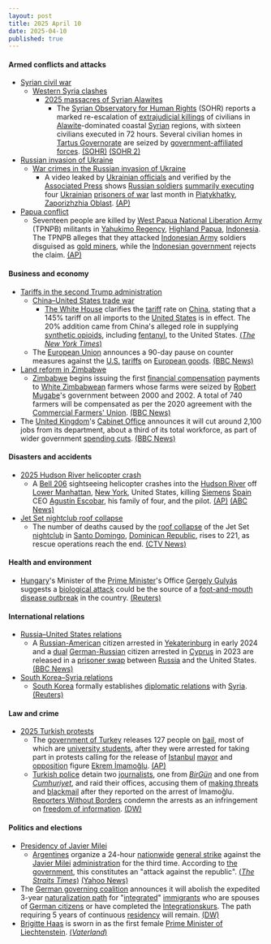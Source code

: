 ```yaml
---
layout: post
title: 2025 April 10
date: 2025-04-10
published: true
---
```



#### Armed conflicts and attacks

* [Syrian civil war](https://en.wikipedia.org/wiki/Syrian_civil_war "Syrian civil war")
  * [Western Syria clashes](https://en.wikipedia.org/wiki/Western_Syria_clashes_%28December_2024%E2%80%93present%29 "Western Syria clashes (December 2024–present)")
    * [2025 massacres of Syrian Alawites](https://en.wikipedia.org/wiki/2025_massacres_of_Syrian_Alawites "2025 massacres of Syrian Alawites")
      * The [Syrian Observatory for Human Rights](https://en.wikipedia.org/wiki/Syrian_Observatory_for_Human_Rights "Syrian Observatory for Human Rights") (SOHR) reports a marked re-escalation of [extrajudicial killings](https://en.wikipedia.org/wiki/Extrajudicial_killing "Extrajudicial killing") of civilians in [Alawite](https://en.wikipedia.org/wiki/Alawites "Alawites")-dominated coastal [Syrian](https://en.wikipedia.org/wiki/Syria "Syria") regions, with sixteen civilians executed in 72 hours. Several civilian homes in [Tartus Governorate](https://en.wikipedia.org/wiki/Tartus_Governorate "Tartus Governorate") are seized by [government-affiliated forces](https://en.wikipedia.org/wiki/General_Security_Service_%28Syria%29 "General Security Service (Syria)"). [(SOHR)](https://www.syriahr.com/%D8%AE%D9%84%D8%A7%D9%84-48-%D8%B3%D8%A7%D8%B9%D8%A9-%D8%A7%D9%84%D9%85%D8%B1%D8%B5%D8%AF-%D8%A7%D9%84%D8%B3%D9%88%D8%B1%D9%8A-%D9%8A%D9%88%D8%AB%D9%82-16-%D9%85%D8%AF%D9%86%D9%8A%D8%A7-%D9%82%D8%AA/756214/) [(SOHR 2)](https://www.syriahr.com/%D8%A7%D8%B3%D8%AA%D8%A8%D8%A7%D8%AD%D8%A9-%D9%84%D8%AD%D9%82%D9%88%D9%82-%D8%A7%D9%84%D9%85%D9%88%D8%A7%D8%B7%D9%86%D9%8A%D9%86-%D8%A8%D8%B1%D9%8A%D9%81-%D8%B7%D8%B1%D8%B7%D9%88%D8%B3-%D8%B9%D9%85/756248/)
* [Russian invasion of Ukraine](https://en.wikipedia.org/wiki/Russian_invasion_of_Ukraine "Russian invasion of Ukraine")
  * [War crimes in the Russian invasion of Ukraine](https://en.wikipedia.org/wiki/War_crimes_in_the_Russian_invasion_of_Ukraine "War crimes in the Russian invasion of Ukraine")
    * A video leaked by [Ukrainian officials](https://en.wikipedia.org/wiki/Government_of_Ukraine "Government of Ukraine") and verified by the [Associated Press](https://en.wikipedia.org/wiki/Associated_Press "Associated Press") shows [Russian soldiers](https://en.wikipedia.org/wiki/Russian_Armed_Forces "Russian Armed Forces") [summarily executing](https://en.wikipedia.org/wiki/Summary_execution "Summary execution") four [Ukrainian](https://en.wikipedia.org/wiki/Armed_Forces_of_Ukraine "Armed Forces of Ukraine") [prisoners of war](https://en.wikipedia.org/wiki/Prisoners_of_war "Prisoners of war") last month in [Piatykhatky](https://en.wikipedia.org/wiki/Piatykhatky%2C_Zaporizhzhia_Oblast "Piatykhatky, Zaporizhzhia Oblast"), [Zaporizhzhia Oblast](https://en.wikipedia.org/wiki/Zaporizhzhia_Oblast "Zaporizhzhia Oblast"). [(AP)](https://apnews.com/article/russia-ukraine-pows-war-crimes-putin-zelenskyy-4e834fb44b904d010d401563dbf4c5dc)
* [Papua conflict](https://en.wikipedia.org/wiki/Papua_conflict "Papua conflict")
  * Seventeen people are killed by [West Papua National Liberation Army](https://en.wikipedia.org/wiki/West_Papua_National_Liberation_Army "West Papua National Liberation Army") (TPNPB) militants in [Yahukimo Regency](https://en.wikipedia.org/wiki/Yahukimo_Regency "Yahukimo Regency"), [Highland Papua](https://en.wikipedia.org/wiki/Highland_Papua "Highland Papua"), [Indonesia](https://en.wikipedia.org/wiki/Indonesia "Indonesia"). The TPNPB alleges that they attacked [Indonesian Army](https://en.wikipedia.org/wiki/Indonesian_Army "Indonesian Army") soldiers disguised as [gold miners](https://en.wikipedia.org/wiki/Gold_mining "Gold mining"), while the [Indonesian government](https://en.wikipedia.org/wiki/Indonesian_government "Indonesian government") rejects the claim. [(AP)](https://apnews.com/article/indonesia-papua-rebels-gold-miners-52d3a76c7ac76d7862d6c047c9ef06de)

#### Business and economy

* [Tariffs in the second Trump administration](https://en.wikipedia.org/wiki/Tariffs_in_the_second_Trump_administration "Tariffs in the second Trump administration")
  * [China–United States trade war](https://en.wikipedia.org/wiki/China%E2%80%93United_States_trade_war "China–United States trade war")
    * [The White House](https://en.wikipedia.org/wiki/Executive_Office_of_the_President_of_the_United_States "Executive Office of the President of the United States") clarifies the [tariff](https://en.wikipedia.org/wiki/Tariff "Tariff") rate on [China](https://en.wikipedia.org/wiki/China "China"), stating that a 145% tariff on all imports to the [United States](https://en.wikipedia.org/wiki/United_States "United States") is in effect. The 20% addition came from China's alleged role in supplying [synthetic opioids](https://en.wikipedia.org/wiki/Synthetic_opioids "Synthetic opioids"), including [fentanyl](https://en.wikipedia.org/wiki/Fentanyl "Fentanyl"), to the United States. [(*The New York Times*)](https://www.nytimes.com/2025/04/10/business/economy/china-tariffs-145-percent.html)
  * The [European Union](https://en.wikipedia.org/wiki/European_Union "European Union") announces a 90-day pause on counter measures against the [U.S.](https://en.wikipedia.org/wiki/United_States "United States") [tariffs](https://en.wikipedia.org/wiki/Tariff "Tariff") on [European goods](https://en.wikipedia.org/wiki/Economy_of_the_European_Union "Economy of the European Union"). [(BBC News)](https://www.bbc.com/news/live/cn4jjw30d5qt)
* [Land reform in Zimbabwe](https://en.wikipedia.org/wiki/Land_reform_in_Zimbabwe "Land reform in Zimbabwe")
  * [Zimbabwe](https://en.wikipedia.org/wiki/Zimbabwe "Zimbabwe") begins issuing the first [financial compensation](https://en.wikipedia.org/wiki/Financial_compensation "Financial compensation") payments to [White Zimbabwean](https://en.wikipedia.org/wiki/White_Zimbabweans "White Zimbabweans") farmers whose farms were seized by [Robert Mugabe](https://en.wikipedia.org/wiki/Robert_Mugabe "Robert Mugabe")'s government between 2000 and 2002. A total of 740 farmers will be compensated as per the 2020 agreement with the [Commercial Farmers' Union](https://en.wikipedia.org/wiki/Commercial_Farmers%27_Union "Commercial Farmers' Union"). [(BBC News)](https://www.bbc.co.uk/news/articles/cq5wwp5eelxo)
* The [United Kingdom](https://en.wikipedia.org/wiki/United_Kingdom "United Kingdom")'s [Cabinet Office](https://en.wikipedia.org/wiki/Cabinet_Office "Cabinet Office") announces it will cut around 2,100 jobs from its department, about a third of its total workforce, as part of wider government [spending cuts](https://en.wikipedia.org/wiki/Austerity "Austerity"). [(BBC News)](https://www.bbc.co.uk/news/articles/c62ggm3g8eyo)

#### Disasters and accidents

* [2025 Hudson River helicopter crash](https://en.wikipedia.org/wiki/2025_Hudson_River_helicopter_crash "2025 Hudson River helicopter crash")
  * A [Bell 206](https://en.wikipedia.org/wiki/Bell_206 "Bell 206") sightseeing helicopter crashes into the [Hudson River](https://en.wikipedia.org/wiki/Hudson_River "Hudson River") off [Lower Manhattan](https://en.wikipedia.org/wiki/Lower_Manhattan "Lower Manhattan"), [New York](https://en.wikipedia.org/wiki/New_York_%28state%29 "New York (state)"), United States, killing [Siemens](https://en.wikipedia.org/wiki/Siemens "Siemens") [Spain](https://en.wikipedia.org/wiki/Spain "Spain") CEO [Agustín Escobar](https://en.wikipedia.org/wiki/Agust%C3%ADn_Escobar "Agustín Escobar"), his family of four, and the pilot. [(AP)](https://apnews.com/article/new-york-helicopter-crash-e0368ea529659ee1513d92dcbf05a28d) [(ABC News)](https://abc7.com/post/helicopter-crashes-hudson-river-new-york-city/16153688/)
* [Jet Set nightclub roof collapse](https://en.wikipedia.org/wiki/Jet_Set_nightclub_roof_collapse "Jet Set nightclub roof collapse")
  * The number of deaths caused by the [roof collapse](https://en.wikipedia.org/wiki/Structural_integrity_and_failure "Structural integrity and failure") of the Jet Set [nightclub](https://en.wikipedia.org/wiki/Nightclub "Nightclub") in [Santo Domingo](https://en.wikipedia.org/wiki/Santo_Domingo "Santo Domingo"), [Dominican Republic](https://en.wikipedia.org/wiki/Dominican_Republic "Dominican Republic"), rises to 221, as rescue operations reach the end. [(CTV News)](https://www.ctvnews.ca/world/article/hope-of-finding-survivors-fades-in-aftermath-of-dominican-club-roof-collapse/)

#### Health and environment

* [Hungary](https://en.wikipedia.org/wiki/Hungary "Hungary")'s Minister of the [Prime Minister](https://en.wikipedia.org/wiki/Prime_Minister_of_Hungary "Prime Minister of Hungary")'s Office [Gergely Gulyás](https://en.wikipedia.org/wiki/Gergely_Guly%C3%A1s "Gergely Gulyás") suggests a [biological attack](https://en.wikipedia.org/wiki/Biological_attack "Biological attack") could be the source of a [foot-and-mouth disease outbreak](https://en.wikipedia.org/wiki/Foot-and-mouth_disease#Hungary_and_Slovakia_(2025) "Foot-and-mouth disease") in the country. [(Reuters)](https://www.reuters.com/world/europe/hungary-investigating-outbreak-foot-and-mouth-disease-orbans-chief-staff-says-2025-04-10/)

#### International relations

* [Russia–United States relations](https://en.wikipedia.org/wiki/Russia%E2%80%93United_States_relations "Russia–United States relations")
  * A [Russian-American](https://en.wikipedia.org/wiki/Russian-American "Russian-American") citizen arrested in [Yekaterinburg](https://en.wikipedia.org/wiki/Yekaterinburg "Yekaterinburg") in early 2024 and a [dual](https://en.wikipedia.org/wiki/Multiple_citizenship "Multiple citizenship") [German-Russian](https://en.wikipedia.org/wiki/Russians_in_Germany "Russians in Germany") citizen arrested in [Cyprus](https://en.wikipedia.org/wiki/Cyprus "Cyprus") in 2023 are released in a [prisoner swap](https://en.wikipedia.org/wiki/Prisoner_swap "Prisoner swap") between [Russia](https://en.wikipedia.org/wiki/Russia "Russia") and the United States. [(BBC News)](https://www.bbc.com/news/articles/c0l005w2j86o)
* [South Korea–Syria relations](https://en.wikipedia.org/wiki/South_Korea%E2%80%93Syria_relations "South Korea–Syria relations")
  * [South Korea](https://en.wikipedia.org/wiki/South_Korea "South Korea") formally establishes [diplomatic relations](https://en.wikipedia.org/wiki/Diplomatic_relations "Diplomatic relations") with [Syria](https://en.wikipedia.org/wiki/Syria "Syria"). [(Reuters)](https://www.reuters.com/world/south-korea-establishes-diplomatic-ties-with-syria-north-korea-ally-2025-04-10)

#### Law and crime

* [2025 Turkish protests](https://en.wikipedia.org/wiki/2025_Turkish_protests "2025 Turkish protests")
  * The [government of Turkey](https://en.wikipedia.org/wiki/Government_of_Turkey "Government of Turkey") releases 127 people on [bail](https://en.wikipedia.org/wiki/Bail "Bail"), most of which are [university students](https://en.wikipedia.org/wiki/University_student "University student"), after they were arrested for taking part in protests calling for the release of [Istanbul](https://en.wikipedia.org/wiki/Istanbul "Istanbul") [mayor](https://en.wikipedia.org/wiki/Mayor_of_Istanbul "Mayor of Istanbul") and [opposition](https://en.wikipedia.org/wiki/Republican_People%27s_Party "Republican People's Party") figure [Ekrem İmamoğlu](https://en.wikipedia.org/wiki/Ekrem_%C4%B0mamo%C4%9Flu "Ekrem İmamoğlu"). [(AP)](https://apnews.com/article/turkey-prisoners-students-protests-imamoglu-f4762e0faaa54ed3694fdc80b9a43edf)
  * [Turkish police](https://en.wikipedia.org/wiki/General_Directorate_of_Security_%28Turkey%29 "General Directorate of Security (Turkey)") detain two [journalists](https://en.wikipedia.org/wiki/Journalist "Journalist"), one from *[BirGün](https://en.wikipedia.org/wiki/BirG%C3%BCn "BirGün")* and one from *[Cumhuriyet](https://en.wikipedia.org/wiki/Cumhuriyet "Cumhuriyet")*, and raid their offices, accusing them of [making threats](https://en.wikipedia.org/wiki/Intimidation "Intimidation") and [blackmail](https://en.wikipedia.org/wiki/Blackmail "Blackmail") after they reported on the arrest of İmamoğlu. [Reporters Without Borders](https://en.wikipedia.org/wiki/Reporters_Without_Borders "Reporters Without Borders") condemn the arrests as an infringement on [freedom of information](https://en.wikipedia.org/wiki/Freedom_of_information "Freedom of information"). [(DW)](https://www.dw.com/en/turkey-detains-two-journalists-in-ongoing-protests-againt-the-erdogan-government/a-72199916)

#### Politics and elections

* [Presidency of Javier Milei](https://en.wikipedia.org/wiki/Presidency_of_Javier_Milei "Presidency of Javier Milei")
  * [Argentines](https://en.wikipedia.org/wiki/Argentines "Argentines") organize a 24-hour [nationwide](https://en.wikipedia.org/wiki/Argentina "Argentina") [general strike](https://en.wikipedia.org/wiki/General_strike "General strike") against the [Javier Milei](https://en.wikipedia.org/wiki/Javier_Milei "Javier Milei") [administration](https://en.wikipedia.org/wiki/Presidency_of_Javier_Milei "Presidency of Javier Milei") for the third time. According to [the government](https://en.wikipedia.org/wiki/Government_of_Argentina "Government of Argentina"), this constitutes an "attack against the republic". [(*The Straits Times*)](https://www.straitstimes.com/world/argentine-workers-launch-widespread-24-hour-strike-against-mileis-austerity-measures) [(Yahoo News)](https://uk.news.yahoo.com/argentina-strike-halts-trains-planes-203731056.html)
* The [German governing coalition](https://en.wikipedia.org/wiki/German_governing_coalition "German governing coalition") announces it will abolish the expedited 3-year [naturalization path](https://en.wikipedia.org/wiki/German_nationality_law "German nationality law") for "[integrated](https://en.wikipedia.org/wiki/Integration_of_immigrants "Integration of immigrants")" [immigrants](https://en.wikipedia.org/wiki/Immigration_to_Germany "Immigration to Germany") who are spouses of [German citizens](https://en.wikipedia.org/wiki/Germans "Germans") or have completed the [Integrationskurs](https://en.wikipedia.org/wiki/Integrationskurs "Integrationskurs"). The path requiring 5 years of continuous [residency](https://en.wikipedia.org/wiki/Permanent_residency "Permanent residency") will remain. [(DW)](https://www.dw.com/en/new-german-coalition-to-abolish-3-year-citizenship-path/a-72202030)
* [Brigitte Haas](https://en.wikipedia.org/wiki/Brigitte_Haas "Brigitte Haas") is sworn in as the first female [Prime Minister of Liechtenstein](https://en.wikipedia.org/wiki/Prime_Minister_of_Liechtenstein "Prime Minister of Liechtenstein"). [(*Vaterland*)](https://www.vaterland.li/liechtenstein/politik/neue-regierung-ist-im-amt-art-595778)
